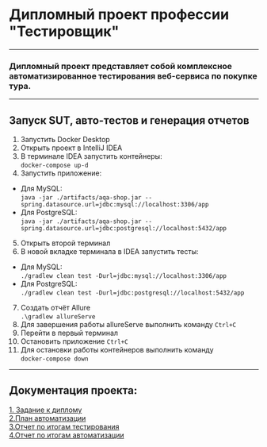 #  Дипломный проект профессии "Тестировщик"
___
### Дипломный проект представляет собой комплексное автоматизированное тестирования веб-сервиса по покупке тура.
___

## Запуск SUT, авто-тестов и генерация отчетов

1. Запустить Docker Desktop
2. Открыть проект в IntelliJ IDEA
3. В терминале IDEA запустить контейнеры:  
`docker-compose up-d`
4. Запустить приложение:
* Для MySQL:  
`java -jar ./artifacts/aqa-shop.jar -- spring.datasource.url=jdbc:mysql://localhost:3306/app`
* Для PostgreSQL:  
`java -jar ./artifacts/aqa-shop.jar --spring.datasource.url=jdbc:postgresql://localhost:5432/app`
5. Открыть второй терминал
6. В новой вкладке терминала в IDEA запустить тесты:
* Для MySQL:  
`./gradlew clean test -Durl=jdbc:mysql://localhost:3306/app`
* Для PostgreSQL:  
`./gradlew clean test -Durl=jdbc:postgresql://localhost:5432/app`
7. Создать отчёт Allure  
`.\gradlew allureServe`
8. Для завершения работы allureServe выполнить команду
`Ctrl+C`
9. Перейти в первый терминал
10. Остановить приложение
`Ctrl+C`
11. Для остановки работы контейнеров выполнить команду  
`docker-compose down`
___

## Документация проекта:
[1. Задание к диплому](https://github.com/Plehovevgeny/DiplomPlehov/tree/main/Documents/TaskDescription.md)  
[2.План автоматизации](https://github.com/Plehovevgeny/DiplomPlehov/tree/main/Documents/Plan.md)  
[3.Отчет по итогам тестирования](https://github.com/Plehovevgeny/DiplomPlehov/tree/main/Documents/Report.md)  
[4.Отчет по итогам автоматизации](https://github.com/Plehovevgeny/DiplomPlehov/tree/main/Documents/Summary.md)
